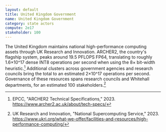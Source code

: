 ```yaml
---
layout: default
title: United Kingdom Government
name: United Kingdom Government
category: state actors
compute: 2e17
stakeholder: 100
---
```


The United Kingdom maintains national high-performance computing assets through UK Research and
Innovation. ARCHER2, the country's flagship system, peaks around 19.5 PFLOPS FP64, translating to
roughly 1.6×10^17 dense INT8 operations per second when using the 8× bit-width heuristic.[^1]
Additional clusters across government agencies and research councils bring the total to an estimated
2×10^17 operations per second. Governance of these resources spans research councils and Whitehall
departments, for an estimated 100 stakeholders.[^2]

[^1]: EPCC, "ARCHER2 Technical Specifications," 2023. <https://www.archer2.ac.uk/about/tech-specs/>
[^2]: UK Research and Innovation, "National Supercomputing Service," 2023. <https://www.ukri.org/what-we-offer/facilities-and-resources/high-performance-computing/>

